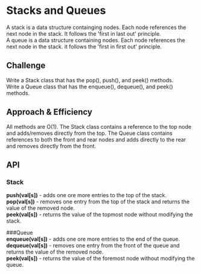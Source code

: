 # Stacks and Queues  
A stack is a data structure containging nodes. Each node references the next node in the stack. It follows the 'first in last out' principle.  
A queue is a data structure containing nodes. Each node references the next node in the stack. it follows the 'first in first out' principle. 
  
## Challenge  
Write a Stack class that has the pop(), push(), and peek() methods.  
Write a Queue class that has the enqueue(), dequeue(), and peek() methods.  
  
## Approach & Efficiency  
All methods are O(1). The Stack class contains a reference to the top node and adds/removes directly from the top. The Queue class contains references to both the front and rear nodes and adds directly to the rear and removes directly from the front.  
  
## API  
  
### Stack  
**push(val[s])** - adds one ore more entries to the top of the stack.  
**pop(val[s])** - removes one entry from the top of the stack and returns the value of the removed node.  
**peek(val[s])** - returns the value of the topmost node without modifying the stack.  
  
###Queue  
**enqueue(val[s])** - adds one ore more entries to the end of the queue.  
**dequeue(val[s])** - removes one entry from the front of the queue and returns the value of the removed node.  
**peek(val[s])** - returns the value of the foremost node without modifying the queue.  